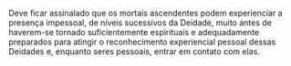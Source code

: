 ﻿Deve ficar assinalado que os mortais ascendentes podem experienciar a presença impessoal, de níveis sucessivos da Deidade, muito antes de haverem-se tornado suficientemente espirituais e adequadamente preparados para atingir o reconhecimento experiencial pessoal dessas Deidades e, enquanto seres pessoais, entrar em contato com elas.
